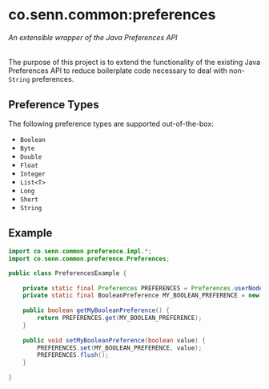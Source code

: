 # co.senn.common:preferences

###### An extensible wrapper of the Java Preferences API

The purpose of this project is to extend the functionality of the existing Java Preferences API to reduce boilerplate
code necessary to deal with non-```String``` preferences.

## Preference Types

The following preference types are supported out-of-the-box:

- ```Boolean```
- ```Byte```
- ```Double```
- ```Float```
- ```Integer```
- ```List<T>```
- ```Long```
- ```Short```
- ```String```

## Example

```java
import co.senn.common.preference.impl.*;
import co.senn.common.preference.Preferences;

public class PreferencesExample {
	
	private static final Preferences PREFERENCES = Preferences.userNodeForPackage(PreferencesExample.class);
	private static final BooleanPreference MY_BOOLEAN_PREFERENCE = new BooleanPreference("myBooleanPref", false);
	
	public boolean getMyBooleanPreference() {
		return PREFERENCES.get(MY_BOOLEAN_PREFERENCE);
	}
	
	public void setMyBooleanPreference(boolean value) {
		PREFERENCES.set(MY_BOOLEAN_PREFERENCE, value);
		PREFERENCES.flush();
	}
	
}
```